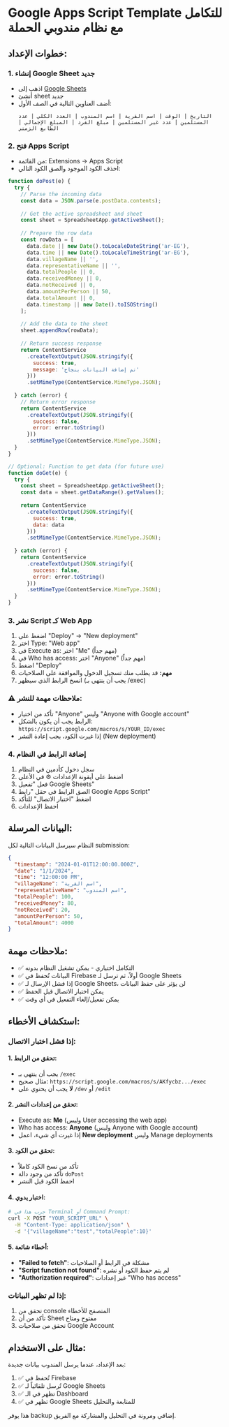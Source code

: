 # Google Apps Script Template للتكامل مع نظام مندوبي الحملة

## خطوات الإعداد:

### 1. إنشاء Google Sheet جديد
- اذهب إلى [Google Sheets](https://sheets.google.com)
- أنشئ sheet جديد
- أضف العناوين التالية في الصف الأول:
  ```
  التاريخ | الوقت | اسم القرية | اسم المندوب | العدد الكلي | عدد المستلمين | عدد غير المستلمين | مبلغ الفرد | المبلغ الإجمالي | الطابع الزمني
  ```

### 2. فتح Apps Script
- من القائمة: Extensions → Apps Script
- احذف الكود الموجود والصق الكود التالي:

```javascript
function doPost(e) {
  try {
    // Parse the incoming data
    const data = JSON.parse(e.postData.contents);
    
    // Get the active spreadsheet and sheet
    const sheet = SpreadsheetApp.getActiveSheet();
    
    // Prepare the row data
    const rowData = [
      data.date || new Date().toLocaleDateString('ar-EG'),
      data.time || new Date().toLocaleTimeString('ar-EG'),
      data.villageName || '',
      data.representativeName || '',
      data.totalPeople || 0,
      data.receivedMoney || 0,
      data.notReceived || 0,
      data.amountPerPerson || 50,
      data.totalAmount || 0,
      data.timestamp || new Date().toISOString()
    ];
    
    // Add the data to the sheet
    sheet.appendRow(rowData);
    
    // Return success response
    return ContentService
      .createTextOutput(JSON.stringify({
        success: true,
        message: 'تم إضافة البيانات بنجاح'
      }))
      .setMimeType(ContentService.MimeType.JSON);
      
  } catch (error) {
    // Return error response
    return ContentService
      .createTextOutput(JSON.stringify({
        success: false,
        error: error.toString()
      }))
      .setMimeType(ContentService.MimeType.JSON);
  }
}

// Optional: Function to get data (for future use)
function doGet(e) {
  try {
    const sheet = SpreadsheetApp.getActiveSheet();
    const data = sheet.getDataRange().getValues();
    
    return ContentService
      .createTextOutput(JSON.stringify({
        success: true,
        data: data
      }))
      .setMimeType(ContentService.MimeType.JSON);
      
  } catch (error) {
    return ContentService
      .createTextOutput(JSON.stringify({
        success: false,
        error: error.toString()
      }))
      .setMimeType(ContentService.MimeType.JSON);
  }
}
```

### 3. نشر Script كـ Web App
1. اضغط على "Deploy" → "New deployment"
2. اختر Type: "Web app"
3. في Execute as: اختر "Me" (مهم جداً)
4. في Who has access: اختر "Anyone" (مهم جداً)
5. اضغط "Deploy"
6. **مهم:** قد يطلب منك تسجيل الدخول والموافقة على الصلاحيات
7. انسخ الرابط الذي سيظهر (يجب أن ينتهي بـ /exec)

### ⚠️ ملاحظات مهمة للنشر:
- تأكد من اختيار "Anyone" وليس "Anyone with Google account"
- الرابط يجب أن يكون بالشكل: `https://script.google.com/macros/s/YOUR_ID/exec`
- إذا غيرت الكود، يجب إعادة النشر (New deployment)

### 4. إضافة الرابط في النظام
1. سجل دخول كأدمين في النظام
2. اضغط على أيقونة الإعدادات ⚙️ في الأعلى
3. فعل "تفعيل Google Sheets"
4. الصق الرابط في حقل "رابط Google Apps Script"
5. اضغط "اختبار الاتصال" للتأكد
6. احفظ الإعدادات

## البيانات المرسلة:

النظام سيرسل البيانات التالية لكل submission:

```json
{
  "timestamp": "2024-01-01T12:00:00.000Z",
  "date": "1/1/2024",
  "time": "12:00:00 PM",
  "villageName": "اسم القرية",
  "representativeName": "اسم المندوب",
  "totalPeople": 100,
  "receivedMoney": 80,
  "notReceived": 20,
  "amountPerPerson": 50,
  "totalAmount": 4000
}
```

## ملاحظات مهمة:

- ✅ التكامل اختياري - يمكن تشغيل النظام بدونه
- ✅ البيانات تُحفظ في Firebase أولاً، ثم ترسل لـ Google Sheets
- ✅ إذا فشل الإرسال لـ Google Sheets، لن يؤثر على حفظ البيانات
- ✅ يمكن اختبار الاتصال قبل الحفظ
- ✅ يمكن تفعيل/إلغاء التفعيل في أي وقت

## استكشاف الأخطاء:

### إذا فشل اختبار الاتصال:

#### 1. تحقق من الرابط:
- يجب أن ينتهي بـ `/exec`
- مثال صحيح: `https://script.google.com/macros/s/AKfycbz.../exec`
- **لا** يجب أن يحتوي على `/dev` أو `/edit`

#### 2. تحقق من إعدادات النشر:
- Execute as: **Me** (وليس User accessing the web app)
- Who has access: **Anyone** (وليس Anyone with Google account)
- إذا غيرت أي شيء، اعمل **New deployment** وليس Manage deployments

#### 3. تحقق من الكود:
- تأكد من نسخ الكود كاملاً
- تأكد من وجود دالة `doPost`
- احفظ الكود قبل النشر

#### 4. اختبار يدوي:
```bash
# جرب هذا في Terminal أو Command Prompt:
curl -X POST "YOUR_SCRIPT_URL" \
  -H "Content-Type: application/json" \
  -d '{"villageName":"test","totalPeople":10}'
```

#### 5. أخطاء شائعة:
- **"Failed to fetch"**: مشكلة في الرابط أو الصلاحيات
- **"Script function not found"**: لم يتم حفظ الكود أو نشره
- **"Authorization required"**: غير إعدادات "Who has access"

### إذا لم تظهر البيانات:
1. تحقق من console المتصفح للأخطاء
2. تأكد من أن Sheet مفتوح ومتاح
3. تحقق من صلاحيات Google Account

## مثال على الاستخدام:

بعد الإعداد، عندما يرسل المندوب بيانات جديدة:
1. ✅ تُحفظ في Firebase
2. ✅ تُرسل تلقائياً لـ Google Sheets
3. ✅ تظهر في الـ Dashboard
4. ✅ تظهر في Google Sheets للمتابعة والتحليل

هذا يوفر backup إضافي ومرونة في التحليل والمشاركة مع الفريق.

